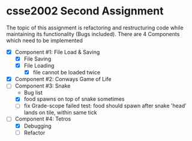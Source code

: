 # csse2002 Second Assignment
The topic of this assignment is refactoring and restructuring code while maintaining its functionality (Bugs included).
There are 4 Components which need to be implemented

- [X] Component #1: File Load & Saving 
  - [X] File Saving
  - [X] File Loading
    - [X] file cannot be loaded twice
- [X] Component #2: Conways Game of Life
- [ ] Component #3: Snake
  - Bug list
  - [X] food spawns on top of snake sometimes
  - [ ] fix Grade-scope failed test: food should spawn after snake 'head' lands on tile, within same tick
- [ ] Component #4: Tetros
  - [X] Debugging
  - [ ] Refactor
